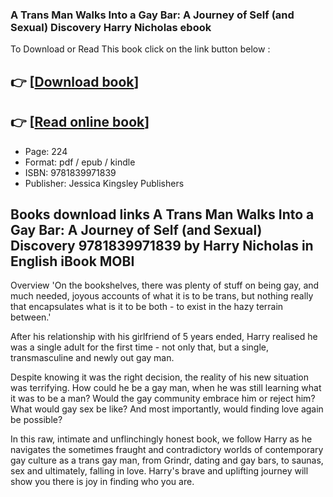 ### A Trans Man Walks Into a Gay Bar: A Journey of Self (and Sexual) Discovery Harry Nicholas ebook

To Download or Read This book click on the link button below :

## 👉  [**[Download book](http://ebooksharez.info/download.php?group=book&from=github.com&id=669321&lnk=1065 "Download book")**]

## 👉  [**[Read online book](http://ebooksharez.info/download.php?group=book&from=github.com&id=669321&lnk=1065 "Read online book")**]


* Page: 224
* Format: pdf / epub / kindle
* ISBN: 9781839971839
* Publisher: Jessica Kingsley Publishers



## Books download links A Trans Man Walks Into a Gay Bar: A Journey of Self (and Sexual) Discovery 9781839971839 by Harry Nicholas in English iBook MOBI


Overview
&#039;On the bookshelves, there was plenty of stuff on being gay, and much needed, joyous accounts of what it is to be trans, but nothing really that encapsulates what is it to be both - to exist in the hazy terrain between.&#039;

 After his relationship with his girlfriend of 5 years ended, Harry realised he was a single adult for the first time - not only that, but a single, transmasculine and newly out gay man.

 Despite knowing it was the right decision, the reality of his new situation was terrifying. How could he be a gay man, when he was still learning what it was to be a man? Would the gay community embrace him or reject him? What would gay sex be like? And most importantly, would finding love again be possible?

 In this raw, intimate and unflinchingly honest book, we follow Harry as he navigates the sometimes fraught and contradictory worlds of contemporary gay culture as a trans gay man, from Grindr, dating and gay bars, to saunas, sex and ultimately, falling in love. Harry&#039;s brave and uplifting journey will show you there is joy in finding who you are.



